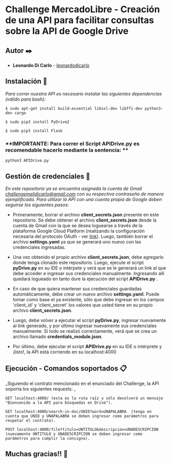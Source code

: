 # Challenge MercadoLibre - Creación de una API para facilitar consultas sobre la API de Google Drive

## Autor ✒️

* **Leonardo Di Carlo** - [leonardodicarlo](https://github.com/leonardodicarlo)


## Instalación 🔧

_Para correr nuestra API es necesario instalar las siguientes dependencias (válido para bash):_
```
$ sudo apt-get install build-essential libssl-dev libffi-dev python3-dev cargo
```
```
$ sudo pip3 install PyDrive2
```
```
$ sudo pip3 install Flask
```
### **IMPORTANTE: Para correr el Script APIDrive.py es recomendable hacerlo mediante la sentencia: **
```
python3 APIDrive.py
```

## Gestión de credenciales 🔑

_En este repositorio ya se encuentra asignada la cuenta de Gmail challengemelidicarlo@gmail.com con su respectiva contraseña de manera ejemplificada. Para utilizar la API con una cuenta propia de Google deben seguirse los siguientes pasos:_


* Primeramente, borrar el archivo **client_secrets.json** presente en este repositorio. Se debe obtener el archivo **client_secrets.json** desde la cuenta de Gmail con la que se desea loguearse a través de la plataforma Google Cloud Platform (realizando la configuración necesaria del protocolo OAuth - ver [link](https://developers.google.com/workspace/guides/create-credentials)). Luego, también borrar el archivo **settings.yaml** ya que se generará uno nuevo con las credenciales ingresadas.

* Una vez obtenido el propio archivo **client_secrets.json**, debe agregarlo donde tenga clonado este repositorio. Luego, ejecute el script **pyDrive.py** en su IDE o intérpete y verá que se le generará un link al que debe acceder e ingresar sus credenciales manualmente. Ingresando allí quedará logueado en tanto dure la ejecución del script **APIDrive.py** .

* En caso de que quiera mantener sus credenciales guardadas automáticamente, debe crear un nuevo archivo **settings.yaml**. Puede tomar como base el ya existente, sólo que debe ingresar en los campos 'client_id' y 'client_secret' los valores que usted tiene en su propio archivo **client_secrets.json**.

* Luego, debe volver a ejecutar el script **pyDrive.py**, ingresar nuevamente al link generado, y por último ingresar nuevamente sus credenciales manualmente. Si todo se realizó correctamente, verá que se crea un archivo llamado **credentials_module.json**.

* Por último, debe ejecutar el script **APIDrive.py** en su IDE o intérprete y ¡listo!, la API está corriendo en su localhost:4000

## Ejecución - Comandos soportados 📋

_Siguiendo el contrato mencionado en el enunciado del Challenge, la API soporta los siguientes requests: _

```
GET localhost:4000/ (esta es la ruta raíz y sólo devolverá un mensaje "Bienvenido a la API para búsquedas en Drive").
```
```
GET localhost:4000/search-in-doc/UNID?word=UNAPALABRA  (tenga en cuenta que UNID y UNAPALABRA se deben ingresar como parámetros para respetar el contrato).
```
```
POST localhost:4000/file?titulo=UNTITULO&descripcion=UNADESCRIPCION (nuevamente UNTITULO y UNADESCRIPCION se deben ingresar como parámetros para cumplir la consigna).
```

## Muchas gracias!! 💪


